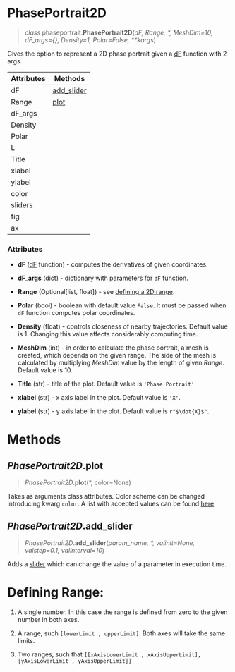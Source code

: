 # PhasePortrait2D
> *class* phaseportrait.**PhasePortrait2D**(*dF, Range, \*, MeshDim=10, dF_args={}, Density=1, Polar=False, \*\*kargs*)

Gives the option to represent a 2D phase portrait given a [dF](dFfunction.md) function with 2 args.

| Attributes | Methods                                   |
| --------- | ----------------------------------------- |
| dF        | [add_slider](#phaseportrait2dadd_slider)  |
| Range     | [plot](#phaseportrait2dplot)              |
| dF_args   |                                           |
| Density   |                                           |
| Polar     |                                           |
| L         |                                           |
| Title     |                                           |
| xlabel    |                                           |
| ylabel    |                                           |
| color     |                                           |
| sliders   |                                           |
| fig       |                                           |
| ax        |                                           |

### **Attributes**
* **dF** ([dF](dFfunction.md) function) - computes the derivatives of given coordinates.

* **dF_args** (dict) - dictionary with parameters for `dF` function.
  
* **Range** (Optional[list, float]) - see [defining a 2D range](#defining-range).
  
* **Polar** (bool) - boolean with default value `False`. It must be passed when `dF` function computes polar coordinates.
  
* **Density** (float) - controls closeness of nearby trajectories. Default value is 1. Changing this value affects considerably computing time.

* **MeshDim** (int) -  in order to calculate the phase portrait, a mesh is created, which depends on the given range. The side of the mesh is calculated by multiplying *MeshDim* value by the length of given *Range*. Default value is 10.
  
* **Title** (str) -  title of the plot. Default value is `'Phase Portrait'`.
  
* **xlabel** (str) -  x axis label in the plot. Default value is `'X'`.
  
* **ylabel** (str) -  y axis label in the plot. Default value is `r"$\dot{X}$"`.



# Methods
## *PhasePortrait2D*.plot
> *PhasePortrait2D*.**plot**(*, color=None)

Takes as arguments class attributes. Color scheme can be changed introducing kwarg `color`. A list with accepted values can be found [here](https://matplotlib.org/stable/gallery/color/colormap_reference.html). 


## *PhasePortrait2D*.add_slider
> *PhasePortrait2D*.**add_slider**(*param_name, \*, valinit=None, valstep=0.1, valinterval=10*)

Adds a [slider](slider.md) which can change the value of a parameter in execution time.

# Defining Range:
1. A single number. In this case the range is defined from zero to the given number in both axes.

2. A range, such `[lowerLimit , upperLimit]`. Both axes will take the same limits.

3. Two ranges, such that `[[xAxisLowerLimit , xAxisUpperLimit], [yAxisLowerLimit , yAxisUpperLimit]]`